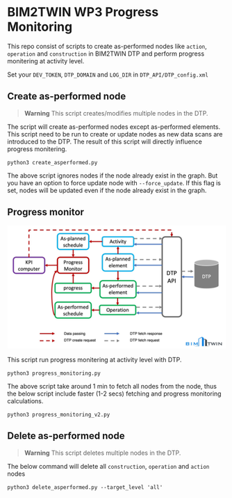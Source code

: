 # BIM2TWIN WP3 Progress Monitoring

This repo consist of scripts to create as-performed nodes like `action`, `operation` and `construction` in BIM2TWIN DTP
and perform progress monitering at activity level.

Set your `DEV_TOKEN`, `DTP_DOMAIN` and `LOG_DIR` in `DTP_API/DTP_config.xml`

## Create as-performed node

> **Warning**
> This script creates/modifies multiple nodes in the DTP.

The script will create as-performed nodes except as-performed elements. This script need to be run to create or update
nodes as new data scans are introduced to the DTP. The result of this script will directly influence progress
monitering.

```shell
python3 create_asperformed.py
```

The above script ignores nodes if the node already exist in the graph. But you have an option to force update node
with `--force_update`. If this flag is set, nodes will be updated even if the node already exist in the graph.

## Progress monitor

![B2T progress monitor](assets/progress.jpg)

This script run progress monitering at activity level with DTP.

```shell
python3 progress_monitoring.py
```

The above script take around 1 min to fetch all nodes from the node, thus the below script include faster (1-2 secs)
fetching and progress monitoring calculations.

```shell
python3 progress_monitoring_v2.py
```

## Delete as-performed node

> **Warning**
> This script deletes multiple nodes in the DTP.

The below command will delete all `construction`, `operation` and `action` nodes

```shell
python3 delete_asperformed.py --target_level 'all'
```